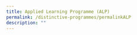 ```yaml
---
title: Applied Learning Programme (ALP)
permalink: /distinctive-programmes/permalinkALP
description: ""
---
```

